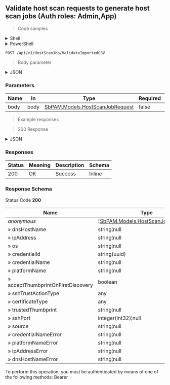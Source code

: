 
## Validate host scan requests to generate host scan jobs (Auth roles: Admin,App)

<a id="opIdValidateImportedCsv"></a>

> Code samples

<details><summary>Shell</summary>


```shell
# You can also use wget
curl -X POST /api/v1/HostScanJob/ValidateImportedCSV \
  -H 'Content-Type: application/json' \
  -H 'Accept: application/json' \
  -H 'Authorization: Bearer TOKEN'

```


</details>

<details><summary>PowerShell</summary>


```powershell
# PowerShell example
$JsonBody = @"
[
  {
    "dnsHostName": "string",
    "ipAddress": "string",
    "os": "string",
    "credentialId": "f568fec0-10b6-4b94-9daf-e62c50c9bf3e",
    "credentialName": "string",
    "platformName": "string",
    "acceptThumbprintOnFirstDiscovery": true,
    "sshTrustActionType": null,
    "certificateType": null,
    "trustedThumbprint": "string",
    "sshPort": 0,
    "source": "string"
  }
]
"@

$NPSUrl = "https://localhost:6500"

$Login = @{
    Login = "User"
    Password = "Password"
}
# Cookie container for multi-factor authentication
$WebSession = New-Object Microsoft.PowerShell.Commands.WebRequestSession
$Token = Invoke-RestMethod -Url "$($NPSUrl)/signinBody" -Method POST -Body (ConvertTo-Json $Login) -WebSession $WebSession -ContentType "application/json"
$Token = Invoke-RestMethod -Url "$($NPSUrl)/signin2fa" -Method Post -Body $MfaCode -Headers @{Authorization = "Bearer $Token"} -WebSession $WebSession -ContentType "application/json"

$Headers = @{
    Authorization = "Bearer $Token"
}
Invoke-RestMethod -Method POST -Url "$($NPSUrl)/api/v1/HostScanJob/ValidateImportedCSV" -ContentType "application/json" -Body $JsonBody -Headers $Headers -ContentType "application/json"
```


</details>

`POST /api/v1/HostScanJob/ValidateImportedCSV`

> Body parameter

<details><summary>JSON</summary>


```json
[
  {
    "dnsHostName": "string",
    "ipAddress": "string",
    "os": "string",
    "credentialId": "f568fec0-10b6-4b94-9daf-e62c50c9bf3e",
    "credentialName": "string",
    "platformName": "string",
    "acceptThumbprintOnFirstDiscovery": true,
    "sshTrustActionType": null,
    "certificateType": null,
    "trustedThumbprint": "string",
    "sshPort": 0,
    "source": "string"
  }
]
```


</details>

<h3 id="validate-host-scan-requests-to-generate-host-scan-jobs-(auth-roles:-admin,app)-parameters">Parameters</h3>

|Name|In|Type|Required|Description|
|---|---|---|---|---|
|body|body|[SbPAM.Models.HostScanJobRequest](../Models/sbpam.models.hostscanjobrequest.md)|false|none|

> Example responses

> 200 Response

<details><summary>JSON</summary>


```json
[
  {
    "dnsHostName": "string",
    "ipAddress": "string",
    "os": "string",
    "credentialId": "f568fec0-10b6-4b94-9daf-e62c50c9bf3e",
    "credentialName": "string",
    "platformName": "string",
    "acceptThumbprintOnFirstDiscovery": true,
    "sshTrustActionType": null,
    "certificateType": null,
    "trustedThumbprint": "string",
    "sshPort": 0,
    "source": "string",
    "credentialNameError": "string",
    "platformNameError": "string",
    "ipAddressError": "string",
    "dnsHostNameError": "string"
  }
]
```


</details>

<h3 id="validate-host-scan-requests-to-generate-host-scan-jobs-(auth-roles:-admin,app)-responses">Responses</h3>

|Status|Meaning|Description|Schema|
|---|---|---|---|
|200|[OK](https://tools.ietf.org/html/rfc7231#section-6.3.1)|Success|Inline|

<h3 id="validate-host-scan-requests-to-generate-host-scan-jobs-(auth-roles:-admin,app)-responseschema">Response Schema</h3>

Status Code **200**

|Name|Type|Required|Restrictions|Description|
|---|---|---|---|---|
|*anonymous*|[[SbPAM.Models.HostScanJobResponse](../Models/sbpam.models.hostscanjobresponse.md)]|false|none|none|
|» dnsHostName|string¦null|false|none|none|
|» ipAddress|string¦null|false|none|none|
|» os|string¦null|false|none|none|
|» credentialId|string(uuid)|false|none|none|
|» credentialName|string¦null|false|none|none|
|» platformName|string¦null|false|none|none|
|» acceptThumbprintOnFirstDiscovery|boolean|false|none|none|
|» sshTrustActionType|any|false|none|none|
|» certificateType|any|false|none|none|
|» trustedThumbprint|string¦null|false|none|none|
|» sshPort|integer(int32)¦null|false|none|none|
|» source|string¦null|false|none|none|
|» credentialNameError|string¦null|false|none|none|
|» platformNameError|string¦null|false|none|none|
|» ipAddressError|string¦null|false|none|none|
|» dnsHostNameError|string¦null|false|none|none|

<aside class="warning">
To perform this operation, you must be authenticated by means of one of the following methods:
Bearer
</aside>



